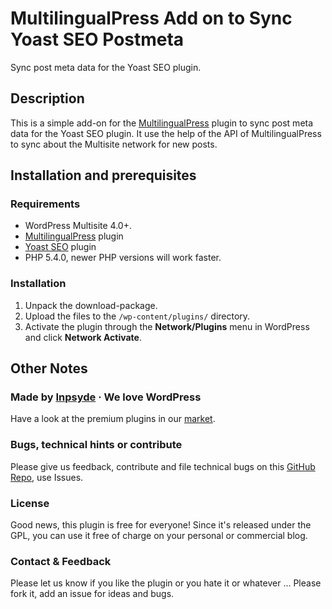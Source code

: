 # MultilingualPress Add on to Sync Yoast SEO Postmeta

Sync post meta data for the Yoast SEO plugin.

## Description
This is a simple add-on for the [MultilingualPress](multilingualpress.pro) plugin to sync post meta data for the Yoast SEO plugin.
It use the help of the API of MultilingualPress to sync about the Multisite network for new posts.

## Installation and prerequisites

### Requirements
* WordPress Multisite 4.0+.
* [MultilingualPress](https://wordpress.org/plugins/multilingual-press/) plugin
* [Yoast SEO](https://wordpress.org/plugins/wordpress-seo/) plugin
* PHP 5.4.0, newer PHP versions will work faster.

### Installation
1. Unpack the download-package.
2. Upload the files to the `/wp-content/plugins/` directory.
3. Activate the plugin through the **Network/Plugins** menu in WordPress and click **Network Activate**.

## Other Notes

### Made by [Inpsyde](http://inpsyde.com) &middot; We love WordPress
Have a look at the premium plugins in our [market](http://marketpress.com).

### Bugs, technical hints or contribute
Please give us feedback, contribute and file technical bugs on this 
[GitHub Repo](https://github.com/inpsyde/MultilingualPress-Addon-Yoast-SEO/issues), use Issues.

### License
Good news, this plugin is free for everyone! Since it's released under the GPL, 
you can use it free of charge on your personal or commercial blog.

### Contact & Feedback
Please let us know if you like the plugin or you hate it or whatever ... 
Please fork it, add an issue for ideas and bugs.
